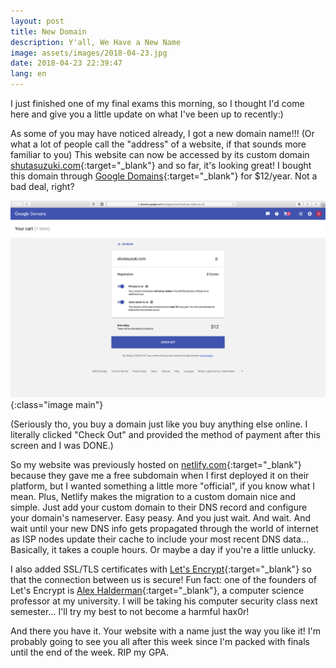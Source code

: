 ```yaml
---
layout: post
title: New Domain
description: Y'all, We Have a New Name
image: assets/images/2018-04-23.jpg
date: 2018-04-23 22:39:47
lang: en
---
```


I just finished one of my final exams this morning, so I thought I'd come here and give you a little update on what I've been up to recently:)

As some of you may have noticed already, I got a new domain name!!! (Or what a lot of people call the "address" of a website, if that sounds more familiar to you) This website can now be accessed by its custom domain [shutasuzuki.com](https://shutasuzuki.com){:target="_blank"} and so far, it's looking great! I bought this domain through [Google Domains](https://domains.google){:target="_blank"} for $12/year. Not a bad deal, right?

![Google Domain Screenshot](/assets/images/2018-04-23.jpg){:class="image main"}

(Seriously tho, you buy a domain just like you buy anything else online. I literally clicked "Check Out" and provided the method of payment after this screen and I was DONE.)

So my website was previously hosted on [netlify.com](https://netlify.com){:target="_blank"} because they gave me a free subdomain when I first deployed it on their platform, but I wanted something a little more "official", if you know what I mean. Plus, Netlify makes the migration to a custom domain nice and simple. Just add your custom domain to their DNS record and configure your domain's nameserver. Easy peasy. And you just wait. And wait. And wait until your new DNS info gets propagated through the world of internet as ISP nodes update their cache to include your most recent DNS data... Basically, it takes a couple hours. Or maybe a day if you're a little unlucky.

I also added SSL/TLS certificates with [Let's Encrypt](https://letsencrypt.org){:target="_blank"} so that the connection between us is secure! Fun fact: one of the founders of Let's Encrypt is [Alex Halderman](https://jhalderm.com){:target="_blank"}, a computer science professor at my university. I will be taking his computer security class next semester... I'll try my best to not become a harmful hax0r! 

And there you have it. Your website with a name just the way you like it! I'm probably going to see you all after this week since I'm packed with finals until the end of the week. RIP my GPA.